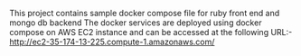 This project contains sample docker compose file for ruby front end and mongo db backend
The docker services are deployed using docker compose on AWS EC2 instance and can be accessed at the following URL:-
http://ec2-35-174-13-225.compute-1.amazonaws.com/
